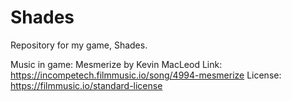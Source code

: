 # Shades
Repository for my game, Shades.

Music in game:
Mesmerize by Kevin MacLeod
Link: https://incompetech.filmmusic.io/song/4994-mesmerize
License: https://filmmusic.io/standard-license
